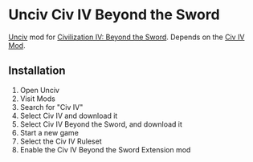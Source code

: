 # Unciv Civ IV Beyond the Sword

[Unciv](https://github.com/yairm210/unciv) mod for [Civilization IV: Beyond the Sword](https://civilization.fandom.com/wiki/Civilization_IV:_Beyond_the_Sword). Depends on the [Civ IV Mod](https://github.com/yairm210/Unciv-IV-mod).

## Installation

1. Open Unciv
2. Visit Mods
3. Search for "Civ IV"
4. Select Civ IV and download it
5. Select Civ IV Beyond the Sword, and download it
6. Start a new game
7. Select the Civ IV Ruleset
8. Enable the Civ IV Beyond the Sword Extension mod
